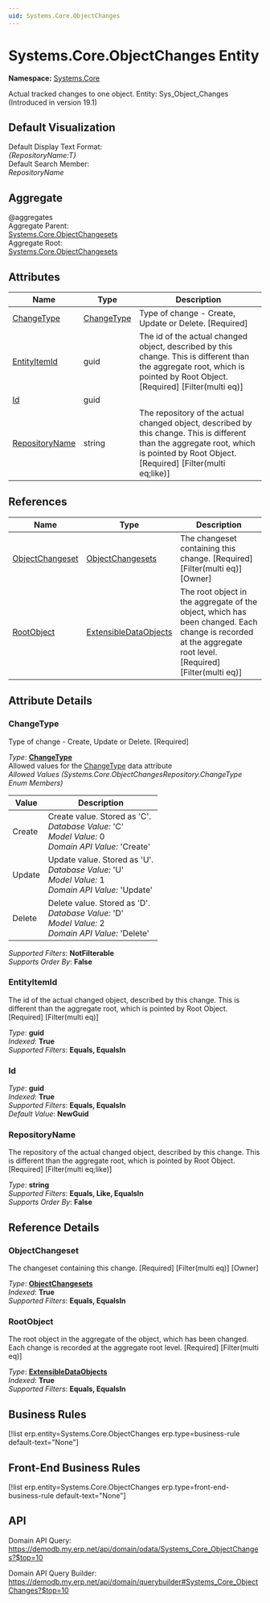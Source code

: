 ```yaml
---
uid: Systems.Core.ObjectChanges
---
```

# Systems.Core.ObjectChanges Entity

**Namespace:** [Systems.Core](Systems.Core.md)  

Actual tracked changes to one object. Entity: Sys_Object_Changes (Introduced in version 19.1)

## Default Visualization
Default Display Text Format:  
_{RepositoryName:T}_  
Default Search Member:  
_RepositoryName_  

## Aggregate
  @aggregates  
Aggregate Parent:  
[Systems.Core.ObjectChangesets](Systems.Core.ObjectChangesets.md)  
Aggregate Root:  
[Systems.Core.ObjectChangesets](Systems.Core.ObjectChangesets.md)  

## Attributes

| Name | Type | Description |
| ---- | ---- | --- |
| [ChangeType](Systems.Core.ObjectChanges.md#changetype) | [ChangeType](Systems.Core.ObjectChanges.md#changetype) | Type of change - Create, Update or Delete. [Required] 
| [EntityItemId](Systems.Core.ObjectChanges.md#entityitemid) | guid | The id of the actual changed object, described by this change. This is different than the aggregate root, which is pointed by Root Object. [Required] [Filter(multi eq)] 
| [Id](Systems.Core.ObjectChanges.md#id) | guid |  
| [RepositoryName](Systems.Core.ObjectChanges.md#repositoryname) | string | The repository of the actual changed object, described by this change. This is different than the aggregate root, which is pointed by Root Object. [Required] [Filter(multi eq;like)] 

## References

| Name | Type | Description |
| ---- | ---- | --- |
| [ObjectChangeset](Systems.Core.ObjectChanges.md#objectchangeset) | [ObjectChangesets](Systems.Core.ObjectChangesets.md) | The changeset containing this change. [Required] [Filter(multi eq)] [Owner] |
| [RootObject](Systems.Core.ObjectChanges.md#rootobject) | [ExtensibleDataObjects](Systems.Core.ExtensibleDataObjects.md) | The root object in the aggregate of the object, which has been changed. Each change is recorded at the aggregate root level. [Required] [Filter(multi eq)] |


## Attribute Details

### ChangeType

Type of change - Create, Update or Delete. [Required]

_Type_: **[ChangeType](Systems.Core.ObjectChanges.md#changetype)**  
Allowed values for the [ChangeType](Systems.Core.ObjectChanges.md#changetype) data attribute  
_Allowed Values (Systems.Core.ObjectChangesRepository.ChangeType Enum Members)_  

| Value | Description |
| ---- | --- |
| Create | Create value. Stored as 'C'. <br /> _Database Value:_ 'C' <br /> _Model Value:_ 0 <br /> _Domain API Value:_ 'Create' |
| Update | Update value. Stored as 'U'. <br /> _Database Value:_ 'U' <br /> _Model Value:_ 1 <br /> _Domain API Value:_ 'Update' |
| Delete | Delete value. Stored as 'D'. <br /> _Database Value:_ 'D' <br /> _Model Value:_ 2 <br /> _Domain API Value:_ 'Delete' |

_Supported Filters_: **NotFilterable**  
_Supports Order By_: **False**  

### EntityItemId

The id of the actual changed object, described by this change. This is different than the aggregate root, which is pointed by Root Object. [Required] [Filter(multi eq)]

_Type_: **guid**  
_Indexed_: **True**  
_Supported Filters_: **Equals, EqualsIn**  

### Id

_Type_: **guid**  
_Indexed_: **True**  
_Supported Filters_: **Equals, EqualsIn**  
_Default Value_: **NewGuid**  

### RepositoryName

The repository of the actual changed object, described by this change. This is different than the aggregate root, which is pointed by Root Object. [Required] [Filter(multi eq;like)]

_Type_: **string**  
_Supported Filters_: **Equals, Like, EqualsIn**  
_Supports Order By_: **False**  


## Reference Details

### ObjectChangeset

The changeset containing this change. [Required] [Filter(multi eq)] [Owner]

_Type_: **[ObjectChangesets](Systems.Core.ObjectChangesets.md)**  
_Indexed_: **True**  
_Supported Filters_: **Equals, EqualsIn**  

### RootObject

The root object in the aggregate of the object, which has been changed. Each change is recorded at the aggregate root level. [Required] [Filter(multi eq)]

_Type_: **[ExtensibleDataObjects](Systems.Core.ExtensibleDataObjects.md)**  
_Indexed_: **True**  
_Supported Filters_: **Equals, EqualsIn**  



## Business Rules

[!list erp.entity=Systems.Core.ObjectChanges erp.type=business-rule default-text="None"]

## Front-End Business Rules

[!list erp.entity=Systems.Core.ObjectChanges erp.type=front-end-business-rule default-text="None"]

## API

Domain API Query:
<https://demodb.my.erp.net/api/domain/odata/Systems_Core_ObjectChanges?$top=10>

Domain API Query Builder:
<https://demodb.my.erp.net/api/domain/querybuilder#Systems_Core_ObjectChanges?$top=10>

